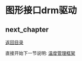 # 图形接口drm驱动

## next_chapter

[返回目录](./SUMMARY.md)

直接开始下一节说明: [温度管理框架](./ch03-14.thermal_frame.md)
